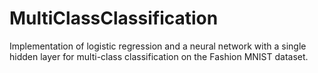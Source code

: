 # MultiClassClassification
Implementation of logistic regression and a neural network with a single hidden layer for multi-class classification on the Fashion MNIST dataset.
